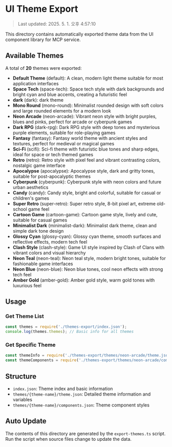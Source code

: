 # UI Theme Export

> Last updated: 2025. 5. 1. 오후 4:57:10

This directory contains automatically exported theme data from the UI component library for MCP service.

## Available Themes

A total of **20** themes were exported:

- **Default Theme** (default): A clean, modern light theme suitable for most application interfaces
- **Space Tech** (space-tech): Space tech style with dark backgrounds and bright cyan and blue accents, creating a futuristic feel
- **dark** (dark): dark theme
- **Mono Round** (mono-round): Minimalist rounded design with soft colors and large rounded elements for a modern look
- **Neon Arcade** (neon-arcade): Vibrant neon style with bright purples, blues and pinks, perfect for arcade or cyberpunk games
- **Dark RPG** (dark-rpg): Dark RPG style with deep tones and mysterious purple elements, suitable for role-playing games
- **Fantasy** (fantasy): Fantasy world theme with ancient styles and textures, perfect for medieval or magical games
- **Sci-Fi** (scifi): Sci-fi theme with futuristic blue tones and sharp edges, ideal for space or tech themed games
- **Retro** (retro): Retro style with pixel feel and vibrant contrasting colors, nostalgic game interface
- **Apocalypse** (apocalypse): Apocalypse style, dark and gritty tones, suitable for post-apocalyptic themes
- **Cyberpunk** (cyberpunk): Cyberpunk style with neon colors and future urban aesthetics
- **Candy** (candy): Candy style, bright and colorful, suitable for casual or children's games
- **Super Retro** (super-retro): Super retro style, 8-bit pixel art, extreme old-school game feel
- **Cartoon Game** (cartoon-game): Cartoon game style, lively and cute, suitable for casual games
- **Minimalist Dark** (minimalist-dark): Minimalist dark theme, clean and simple dark tone design
- **Glossy Cyan** (glossy-cyan): Glossy cyan theme, smooth surfaces and reflective effects, modern tech feel
- **Clash Style** (clash-style): Game UI style inspired by Clash of Clans with vibrant colors and visual hierarchy
- **Neon Teal** (neon-teal): Neon teal style, modern bright tones, suitable for fashionable game interfaces
- **Neon Blue** (neon-blue): Neon blue tones, cool neon effects with strong tech feel
- **Amber Gold** (amber-gold): Amber gold style, warm gold tones with luxurious feel

## Usage

### Get Theme List

```javascript
const themes = require('./themes-export/index.json');
console.log(themes.themes); // Basic info for all themes
```

### Get Specific Theme

```javascript
const themeInfo = require('./themes-export/themes/neon-arcade/theme.json');
const themeComponents = require('./themes-export/themes/neon-arcade/components.json');
```

## Structure

- `index.json`: Theme index and basic information
- `themes/{theme-name}/theme.json`: Detailed theme information and variables
- `themes/{theme-name}/components.json`: Theme component styles

## Auto Update

The contents of this directory are generated by the `export-themes.ts` script. Run the script when source files change to update the data.
